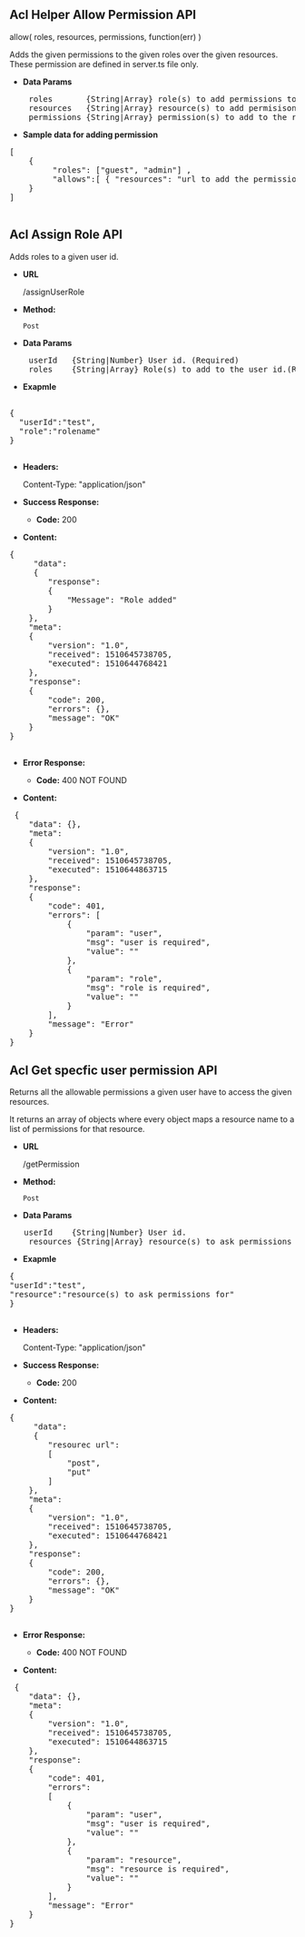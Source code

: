 **Acl Helper Allow Permission API**
----
allow( roles, resources, permissions, function(err) )

Adds the given permissions to the given roles over the given resources. These permission are defined in server.ts file only.


* **Data Params** <br />
<pre>
    roles       {String|Array} role(s) to add permissions to. (Required)
    resources   {String|Array} resource(s) to add permisisons to. (Required)
    permissions {String|Array} permission(s) to add to the roles over the resources. (Required)
</pre>  
* **Sample data for adding permission** <br />
<pre>
[
	{
		 "roles": ["guest", "admin"] , 
		 "allows":[ { "resources": "url to add the permission", "permissions": ["methodType","methodType"] } ] 
    }
]
	
</pre>


**Acl Assign Role API**
----
Adds roles to a given user id.

* **URL**

  /assignUserRole

* **Method:**

  `Post`
  

* **Data Params** <br />
<pre>
    userId   {String|Number} User id. (Required)
    roles    {String|Array} Role(s) to add to the user id.(Required)
</pre>
* **Exapmle** <br />
<pre>

{
  "userId":"test",
  "role":"rolename"
}
	
</pre>
* **Headers:**

  Content-Type: "application/json"

* **Success Response:**

  * **Code:** 200 <br />

* **Content:** 
<pre>
{
     "data": 
	 {
        "response": 
		{
            "Message": "Role added"
        }
    },
    "meta": 
	{
        "version": "1.0",
		"received": 1510645738705,
        "executed": 1510644768421
    },
    "response": 
	{
        "code": 200,
        "errors": {},
        "message": "OK"
    }
}

</pre> 
* **Error Response:**

  * **Code:** 400 NOT FOUND <br />
  
* **Content:** 
<pre>
 {
    "data": {},
    "meta": 
	{
        "version": "1.0",
		"received": 1510645738705,
        "executed": 1510644863715
    },
    "response": 
	{
        "code": 401,
        "errors": [
            {
                "param": "user",
                "msg": "user is required",
                "value": ""
            },
            {
                "param": "role",
                "msg": "role is required",
                "value": ""
            }
        ],
        "message": "Error"
    }
}
</pre>

**Acl Get specfic user permission API**
----
Returns all the allowable permissions a given user have to access the given resources.

It returns an array of objects where every object maps a resource name to a list of permissions for that resource.

* **URL**

  /getPermission

* **Method:**

  `Post`
  

* **Data Params** <br />
<pre>
   userId    {String|Number} User id.
    resources {String|Array} resource(s) to ask permissions for.
</pre>
* **Exapmle** <br />
<pre>
{
"userId":"test",
"resource":"resource(s) to ask permissions for"
}
	
</pre>
* **Headers:**

  Content-Type: "application/json"

* **Success Response:**

  * **Code:** 200 <br />

* **Content:** 
<pre>
{
     "data": 
	 {
        "resourec url": 
		[
            "post",
            "put"
        ]
    },
    "meta": 
	{
        "version": "1.0",
		"received": 1510645738705,
        "executed": 1510644768421
    },
    "response": 
	{
        "code": 200,
        "errors": {},
        "message": "OK"
    }
}

</pre> 
* **Error Response:**

  * **Code:** 400 NOT FOUND <br />
  
* **Content:** 
<pre>
 {
    "data": {},
    "meta": 
	{
        "version": "1.0",
		"received": 1510645738705,
        "executed": 1510644863715
    },
    "response": 
	{
        "code": 401,
        "errors": 
		[
            {
                "param": "user",
                "msg": "user is required",
                "value": ""
            },
            {
                "param": "resource",
                "msg": "resource is required",
                "value": ""
            }
        ],
        "message": "Error"
    }
}
</pre>